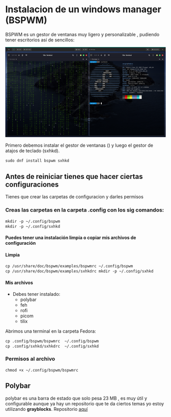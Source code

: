 # Instalacion de un windows manager (BSPWM)

BSPWM es un gestor de ventanas muy ligero y personalizable , pudiendo tener escritorios así de sencillos:

![This is the example](./Previews/bspwm.png)

Primero debemos instalar el gestor de ventanas () y luego el gestor de atajos de teclado (sxhkd).

	sudo dnf install bspwm sxhkd


## Antes de reiniciar tienes que hacer ciertas configuraciones 

Tienes que crear las carpetas de configuracion y darles permisos 

### Creas las carpetas en la carpeta .config con los sig comandos:

	mkdir -p ~/.config/bspwm
	mkdir -p ~/.config/sxhkd

#### Puedes tener una instalación limpia o copiar mis archivos de configuración 

#### Limpia

	cp /usr/share/doc/bspwm/examples/bspwmrc ~/.config/bspwm
	cp /usr/share/doc/bspwm/examples/sxhkdrc mkdir -p ~/.config/sxhkd

#### Mis archivos
* Debes tener instalado:
	+ polybar
	+ feh
	+ rofi 
	+ picom
	+ tilix 

Abrimos una terminal en la carpeta Fedora:

	cp .config/bspwm/bspwmrc  ~/.config/bspwm
	cp .config/sxhkd/sxhkdrc  ~/.config/sxhkd

### Permisos al archivo 

	chmod +x ~/.config/bspwm/bspwmrc 

## Polybar

polybar es una barra de estado que solo pesa 23 MB , es muy útil y configurable aunque ya hay un repositorio que te da ciertos temas yo estoy utilizando **grayblocks**. Repositorio [aquí](https://github.com/adi1090x/polybar-themes) 

